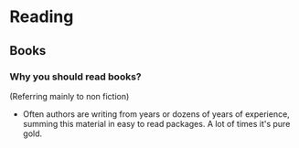 # Reading

## Books

### Why you should read books?

(Referring mainly to non fiction)

* Often authors are writing from years or dozens of years of experience, summing this material in easy to read packages. A lot of times it's pure gold.

